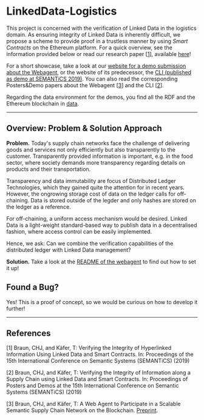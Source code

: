 # LinkedData-Logistics
This project is concerned with the verification of Linked Data in the logistics domain.
As ensuring integrity of Linked Data is inherently difficult, we propose a scheme to provide proof in a trustless manner by using *Smart Contracts* on the Ethereum platform.
For a quick overview, see the information provided below or read our research paper [[1](https://github.com/uvdsl/LinkedData-Logistics#sources)], available [here](https://link.springer.com/chapter/10.1007%2F978-3-030-33220-4_28)!


For a short showcase, take a look at our [website for a demo submission about the Webagent](http://people.aifb.kit.edu/co1683/2020/bpm-demo/), or the website of its predecessor, the [CLI (published as demo at SEMANTiCS 2019)](http://people.aifb.kit.edu/co1683/2019/ld-chain/semantics-demo/).
You can also read the corresponding Posters&Demo papers about the Webagent [[3](https://github.com/uvdsl/LinkedData-Logistics#sources)] and the CLI [[2](https://github.com/uvdsl/LinkedData-Logistics#sources)].


Regarding the data environment for the demos, you find all the RDF and the Ethereum blockchain in [data](https://github.com/uvdsl/LinkedData-Logistics/tree/master/data).

---

## Overview: Problem & Solution Approach
**Problem.**
Today's supply chain networks face the challenge of delivering goods and services not only efficiently but also transparently to the customer.
Transparently provided information is important, e.g. in the food sector, where society demands more transparency regarding details on products and their transportation.

Transparency and data immutability are focus of Distributed Ledger Technologies, which they gained quite the attention for in recent years.
However, the ongrowing storage cost of data on the ledger calls for off-chaining.
Data is stored outside of the legder and only hashes are stored on the ledger as a reference.

For off-chaining, a uniform access mechanism would be desired.
Linked Data is a light-weight standard-based way to publish data in a decentralised fashion, where access control can be easily implemented.

Hence, we ask: Can we combine the verification capabilities of the distributed ledger with Linked Data management?

**Solution.** 
Take a look at the [README of the webagent](https://github.com/uvdsl/LinkedData-Logistics/tree/master/webagent) to find out how to set it up!



## Found a Bug?
Yes! This is a proof of concept, so we would be curious on how to develop it further!

---

## References

[1] Braun, CHJ, and Käfer, T: Verifying the Integrity of Hyperlinked Information Using Linked Data and Smart Contracts. In: Proceedings of the 15th International Conference on Semantic Systems (SEMANTiCS) (2019)

[2] Braun, CHJ, and Käfer, T: Verifying the Integrity of Information along a Supply Chain using Linked Data and Smart Contracts. In: Proceedings of Posters and Demos at the 15th International Conference on Semantic Systems (SEMANTiCS) (2019)

[3] Braun, CHJ, and Käfer, T: A Web Agent to Participate in a Scalable Semantic Supply Chain Network on the Blockchain. [Preprint](http://people.aifb.kit.edu/co1683/2020/bpm-demo/paper_bpm20demo_LD_blockchain.pdf).
